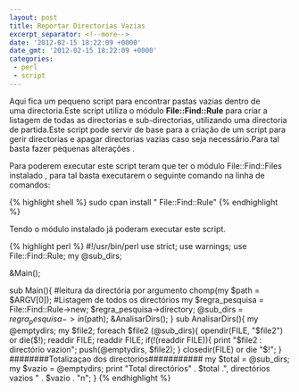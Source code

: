 ```yaml
---
layout: post
title: Reportar Directorias Vazias
excerpt_separator: <!--more-->
date: '2012-02-15 18:22:09 +0000'
date_gmt: '2012-02-15 18:22:09 +0000'
categories:
 - perl
 - script
---
```

Aqui fica um pequeno script para encontrar pastas vazias dentro de uma directoria.Este script utiliza o módulo **File::Find::Rule** para criar a listagem de todas as directorias e sub-directorias, utilizando uma directoria de partida.Este script pode servir de base para a criação de um script para gerir directorias e apagar directorias vazias caso seja necessário.Para tal basta fazer pequenas alterações .

<!--more-->
Para poderem executar este script teram que ter o módulo File::Find::Files instalado , para tal basta executarem o seguinte comando na linha de comandos:

{% highlight shell %}
sudo cpan
install " File::Find::Rule"
{% endhighlight %}

Tendo o módulo instalado já poderam executar este script.

{% highlight perl %}
#!/usr/bin/perl
use strict;
use warnings;
use File::Find::Rule;
my @sub_dirs;

&Main();

sub Main(){
    #leitura da directória por argumento
    chomp(my $path = $ARGV[0]);
    #Listagem de todos os directórios
    my $regra_pesquisa = File::Find::Rule->new;
    $regra_pesquisa->directory;
    @sub_dirs = $regra_pesquisa->in($path);
    &AnalisarDirs();
}
sub AnalisarDirs(){
    my @emptydirs;
    my $file2;
    foreach $file2 (@sub_dirs){
        opendir(FILE, "$file2") or die($!);
        readdir FILE;
        readdir FILE;
        if(!(readdir FILE)){
            print "$file2 : directório vazion";
            push(@emptydirs, $file2);
        }
        closedir(FILE) or die "$!";
    }
    ########Totalizaçao dos directorios###########
    my $total = @sub_dirs;
    my $vazio = @emptydirs;
    print "Total directórios" . $total .", directórios vazios " . $vazio . "n";
}
{% endhighlight %}
